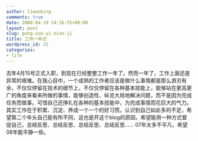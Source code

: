 ```yaml
---
author: liwenbing
comments: true
date: 2008-04-19 14:16:55+00:00
layout: post
slug: gong-zuo-yi-nian-ji
title: 工作一年记
wordpress_id: 22
categories:
- life
---
```


去年4月15号正式入职，到现在已经整整工作一年了。然而一年了，工作上面还是异常的艰难。在我心目中，一个成熟的工作者应该是做什么事情都是那么游刃有余，不仅仅停留在技术的细节上，不仅仅停留在各种基本技能上，能够站在更高更广的角度来看来所做的事情，能够创造性、纵览大局地解决问题，而不是因为完成任务而做事。可惜自己还挣扎在各种的基本技能中，为完成事情而花巨大的气力。
其实工作在于积累、沉淀、养成一个一个的好习惯。认识到自己如此多的不足，希望第二个年头自己能有所不同，这也是开这个blog的原因，希望能用一种方式督促自己，总结反思、总结反思、总结反思、总结反思......
07年太多不平凡，希望08年能平静一些。
